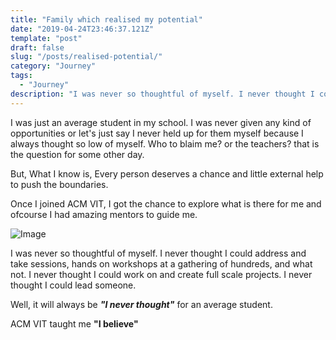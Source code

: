 ```yaml
---
title: "Family which realised my potential"
date: "2019-04-24T23:46:37.121Z"
template: "post"
draft: false
slug: "/posts/realised-potential/"
category: "Journey"
tags:
  - "Journey"
description: "I was never so thoughtful of myself. I never thought I could address and take sessions, hands on workshops at a gathering of hundreds, and what not. I never thought I could work on and create full scale projects. I never thought I could lead someone."
---
```


I was just an average student in my school. I was never given any kind of opportunities or let's just say I never held up for them myself because I always thought so low of myself.
Who to blaim me? or the teachers? that is the question for some other day.

But, What I know is, Every person deserves a chance and little external help to push the boundaries.

Once I joined ACM VIT, I got the chance to explore what is there for me and ofcourse I had amazing mentors to guide me.

![Image](/media/2.png)

I was never so thoughtful of myself.
I never thought I could address and take sessions, hands on workshops at a gathering of hundreds, and what not.
I never thought I could work on and create full scale projects.
I never thought I could lead someone.

Well, it will always be ***"I never thought"*** for an average student.

ACM VIT taught me **"I believe"**
